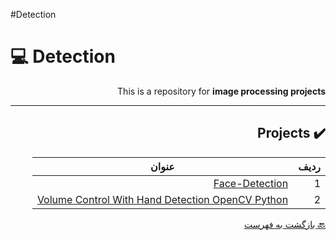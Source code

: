 #Detection

# :computer: Detection

<div dir="rtl">

This is a repository for **image processing projects**

***


## :heavy_check_mark: Projects

ردیف | عنوان 
 --- | --- 
1 | [Face-Detection](https://b2n.ir/facedetection) |
2 | [Volume Control With Hand Detection OpenCV Python](https://b2n.ir/Handdetecction) |

 
 [:back: بازگشت به فهرست](#mag_right-فهرست-جدول)
